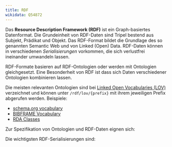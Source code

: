 ```yaml
---
title: RDF
wikidata: Q54872
---
```


Das **Resource Description Framework (RDF)** ist ein Graph-basiertes
Datenformat.  Die Grundeinheit von RDF-Daten sind Tripel bestend aus Subjekt,
Prädikat und Objekt.  Das RDF-Format bildet die Grundlage des so genannten
Semantic Web und von Linked (Open) Data. RDF-Daten können in verschiedenen
*Serialisierungen* vorkommen, die sich verlustfrei ineinander umwandeln lassen.

RDF-Formate basieren auf RDF-Ontologien oder werden mit Ontologien
gleichgesetzt. Eine Besonderheit von RDF ist dass sich Daten verschiedener
Ontologien kombinieren lassen.

Die meisten relevanten Ontologien sind bei [Linked Open Vocabularies
(LOV)](rdf/lov) verzeichnet und können unter `/rdf/lov/{prefix}` mit ihrem
jeweiligen Prefix abgerufen werden. Beispiele:

* [schema.org vocabulary](rdf/lov/schema)
* [BIBFRAME Vocabulary](rdf/lov/bf)
* [RDA Classes](rdf/lov/rdac)

<!-- 
- Ontologien bauen aufeinander auf
- Formate hängen auch von Anwendungsprofilen ab
    - application profiles, data shapes, SHACL, ShEx...
    - implizite profile
-->

[Linked Open Vocabularies (LOV)]: http://lov.okfn.org/

Zur Spezifikation von Ontologien und RDF-Daten eignen sich:

<list-formats for="rdf"/>

Die wichtigsten RDF-Serialisierungen sind:

<list-formats model="rdf" />

